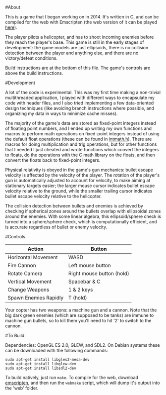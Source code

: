 #About

This is a game that I began working on in 2014.  It's written in C, and can be compiled for the web with Emscripten (the web version of it can be played [here](http://adeshar00.github.io/Skygunner/)).

The player pilots a helicopter, and has to shoot incoming enemies before they reach the player's base.  This game is still in the early stages of development: the game models are just ellipsoids, there is no collision detection between the player and anything else, and there are no victory/defeat conditions.

Build instructions are at the bottom of this file.  The game's controls are above the build instructions.

#Development

A lot of the code is experimental.  This was my first time making a non-trivial multithreaded application, I played with different ways to encapsulate my code with header files, and I also tried implementing a few data-oriented design techniques (like avoiding branch instructions where possible, and organizing my data in ways to minimize cache misses).

The majority of the game's data are stored as fixed-point integers instead of floating point numbers, and I ended up writing my own functions and macros to perform math operations on fixed-point integers instead of using the default float operations (these can be found in [intmath.h](https://github.com/adeshar00/Skygunner/blob/master/src/intmath.h)).  There are macros for doing multiplication and trig operations, but for other functions that I needed I just cheated and wrote functions which convert the integers to floats, do the operations with the C math library on the floats, and then convert the floats back to fixed-point integers.

Physical relativity is obeyed in the game's gun mechanics: bullet escape velocity is affected by the velocity of the player.  The rotation of the player's gun is automatically adjusted to account for velocity, to make aiming at stationary targets easier; the larger mouse cursor indicates bullet escape velocity relative to the ground, while the smaller trailing cursor indicates bullet escape velocity relative to the helicopter.

The collision detection between bullets and enemies is achieved by checking if spherical zones around the bullets overlap with ellipsoidal zones around the enemies.  With some linear algebra, this ellipsoid/sphere check is turned into a sphere/sphere check, which is computationally efficient, and is accurate regardless of bullet or enemy velocity.

#Controls

|Action                 |Button                    |
|-----------------------|--------------------------|
|Horizontal Movement    |WASD                      |
|Fire Cannon            |Left mouse button         |
|Rotate Camera          |Right mouse button (hold) |
|Vertical Movement      |Spacebar & C              |
|Change Weapons         |1 & 2 keys                |
|Spawn Enemies Rapidly  |T (hold)                  |

Your copter has two weapons: a machine gun and a cannon.  Note that the big dark green enemies (which are supposed to be tanks) are immune to machine gun bullets, so to kill them you'll need to hit '2' to switch to the cannon.

#To Build

Dependencies: OpenGL ES 2.0, GLEW, and SDL2.  On Debian systems these can be downloaded with the following commands:

```
sudo apt-get install libgles2-mesa-dev
sudo apt-get install libglew-dev
sudo apt-get install libsdl2-dev
```

To build natively, just run `make`.  To compile for the web, download [emscripten](https://kripken.github.io/emscripten-site/docs/getting_started/downloads.html), and then run the `webmake` script, which will dump it's output into the 'web' folder.
